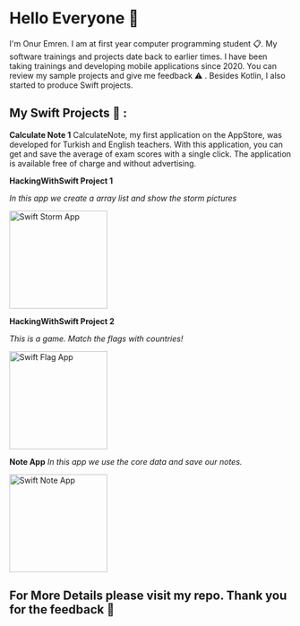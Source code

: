 
# Hello Everyone  :wave:
I'm Onur Emren. I am at first year computer programming student :clipboard:. My software trainings and projects date back to earlier times. I have been taking trainings and developing mobile applications since 2020. You can review my sample projects and give me feedback :warning: . Besides Kotlin, I also started to produce Swift projects.

## My Swift Projects :iphone: :

**Calculate Note 1**
CalculateNote, my first application on the AppStore, was developed for Turkish and English teachers. With this application, you can get and save the average of exam scores with a single click. The application is available free of charge and without advertising.



**HackingWithSwift Project 1**

*In this app we create a array list and show the storm pictures*


<img width="175" alt="Swift Storm App" src="https://user-images.githubusercontent.com/98044736/224966894-028dad24-49d5-49d0-a9f0-b3dad239f939.png">


**HackingWithSwift Project 2**

*This is a game. Match the flags with countries!*



<img width="175" alt="Swift Flag App" src="https://user-images.githubusercontent.com/98044736/224967134-c9ccf78b-39d4-40ad-8990-2f5eb54abf6b.png">




**Note App**
*In this app we use the core data and save our notes.*



<img width="175" alt="Swift Note App" src="https://user-images.githubusercontent.com/98044736/224967467-c6935798-7a4b-4a4d-bae5-ef9dec5ae0cc.png">



## For More Details please visit my repo. Thank you for the feedback :pray:
